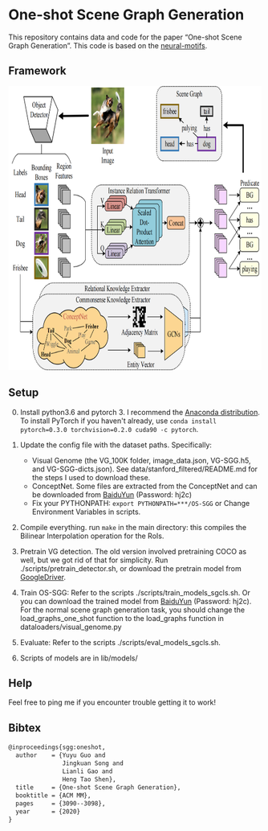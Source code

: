 # One-shot Scene Graph Generation


This repository contains data and code for the paper “One-shot Scene Graph Generation”. This code is based on the [neural-motifs](https://github.com/rowanz/neural-motifs).

## Framework
<div align=center><img width="800" height="565" src=docs/framework_ver3_00.png/></div>

## Setup


0. Install python3.6 and pytorch 3. I recommend the [Anaconda distribution](https://repo.continuum.io/archive/). To install PyTorch if you haven't already, use
 ```conda install pytorch=0.3.0 torchvision=0.2.0 cuda90 -c pytorch```.
 
1. Update the config file with the dataset paths. Specifically:
    - Visual Genome (the VG_100K folder, image_data.json, VG-SGG.h5, and VG-SGG-dicts.json). See data/stanford_filtered/README.md for the steps I used to download these.
    - ConceptNet. Some files are extracted from the ConceptNet and can be downloaded from [BaiduYun](https://pan.baidu.com/s/1aZNqIY33Hl4tw1SFo329eg) (Password: hj2c)
    - Fix your PYTHONPATH: ```export PYTHONPATH=***/OS-SGG``` or Change Environment Variables in scripts.

2. Compile everything. run ```make``` in the main directory: this compiles the Bilinear Interpolation operation for the RoIs.

3. Pretrain VG detection. The old version involved pretraining COCO as well, but we got rid of that for simplicity. Run ./scripts/pretrain_detector.sh, or download the pretrain model from [GoogleDriver](https://drive.google.com/open?id=11zKRr2OF5oclFL47kjFYBOxScotQzArX).

4. Train OS-SGG: Refer to the scripts ./scripts/train_models_sgcls.sh. Or you can download the trained model from [BaiduYun](https://pan.baidu.com/s/1aZNqIY33Hl4tw1SFo329eg) (Password: hj2c). For the normal scene graph generation task, you should change the load_graphs_one_shot function to the load_graphs function in dataloaders/visual_genome.py
5. Evaluate: Refer to the scripts ./scripts/eval_models_sgcls.sh.
6. Scripts of models are in lib/models/

## Help

Feel free to ping me if you encounter trouble getting it to work!
## Bibtex

```
@inproceedings{sgg:oneshot,
  author    = {Yuyu Guo and
               Jingkuan Song and
               Lianli Gao and
               Heng Tao Shen},
  title     = {One-shot Scene Graph Generation},
  booktitle = {ACM MM},
  pages     = {3090--3098},
  year      = {2020}
}
```
